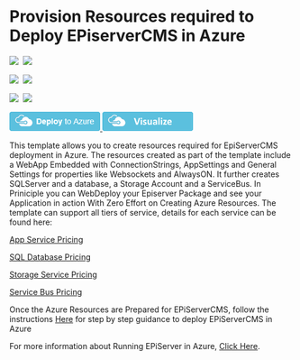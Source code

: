 # Provision Resources required to Deploy EPiserverCMS in Azure

<IMG SRC="https://azbotstorage.blob.core.windows.net/badges/episerver-cms-in-azure/PublicLastTestDate.svg" />&nbsp;
<IMG SRC="https://azbotstorage.blob.core.windows.net/badges/episerver-cms-in-azure/PublicDeployment.svg" />&nbsp;

<IMG SRC="https://azbotstorage.blob.core.windows.net/badges/episerver-cms-in-azure/FairfaxLastTestDate.svg" />&nbsp;
<IMG SRC="https://azbotstorage.blob.core.windows.net/badges/episerver-cms-in-azure/FairfaxDeployment.svg" />&nbsp;

<IMG SRC="https://azbotstorage.blob.core.windows.net/badges/episerver-cms-in-azure/BestPracticeResult.svg" />&nbsp;
<IMG SRC="https://azbotstorage.blob.core.windows.net/badges/episerver-cms-in-azure/CredScanResult.svg" />&nbsp;

<a href="https://portal.azure.com/#create/Microsoft.Template/uri/https%3A%2F%2Fraw.githubusercontent.com%2Fazure%2Fazure-quickstart-templates%2Fmaster%2F101-episerver-in-azure%2Fazuredeploy.json" target="_blank">
    <img src="https://raw.githubusercontent.com/Azure/azure-quickstart-templates/master/1-CONTRIBUTION-GUIDE/images/deploytoazure.png"/>
</a>
<a href="http://armviz.io/#/?load=https%3A%2F%2Fraw.githubusercontent.com%2FAzure%2Fazure-quickstart-templates%2Fmaster%2F101-episerver-in-azure%2Fazuredeploy.json" target="_blank">
    <img src="https://raw.githubusercontent.com/Azure/azure-quickstart-templates/master/1-CONTRIBUTION-GUIDE/images/visualizebutton.png"/>
</a>

This template allows you to create resources required for EpiServerCMS deployment in Azure. The resources created as part of the template include a WebApp Embedded with ConnectionStrings, AppSettings and General Settings for properties like Websockets and AlwaysON. It further creates SQLServer and a database, a Storage Account and a ServiceBus. In Priniciple you can WebDeploy your Episerver Package and see your Application in action With Zero Effort on Creating Azure Resources. The template can support all tiers of service, details for each service can be found here:

[App Service Pricing](https://azure.microsoft.com/en-us/pricing/details/app-service/)

[SQL Database Pricing](https://azure.microsoft.com/en-us/pricing/details/sql-database/)

[Storage Service Pricing](https://azure.microsoft.com/en-us/pricing/details/storage/blobs/)

[Service Bus Pricing](https://azure.microsoft.com/en-us/pricing/details/service-bus/)

Once the Azure Resources are Prepared for EPiServerCMS, follow the instructions [Here](http://world.episerver.com/documentation/Items/Developers-Guide/Episerver-CMS/9/Deployment/Deployment-scenarios/Deploying-to-Azure-webapps/) for step by step guidance to deploy EPiServerCMS in Azure

For more information about Running EPiServer in Azure, [Click Here](https://azure.microsoft.com/en-us/blog/announcing-episerver-cms-in-azure-marketplace-3/).
